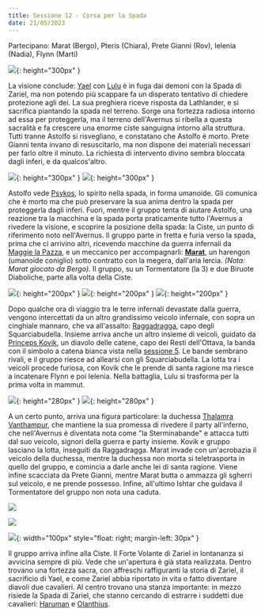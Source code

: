 ```yaml
---
title: Sessione 12 - Corsa per la Spada
date: 21/05/2023
---
```

Partecipano: Marat (Bergo), Pteris (Chiara), Prete Gianni (Rov), Ielenia (Nadia), Flynn (Marti)

![](https://5e.tools/img/adventure/BGDIA/091-ojqdd-04-01.png){: height="300px" }

La visione conclude: [Yael](/star/npc/avernus#yael) con [Lulu](/star/npc/avernus#lulu) è in fuga dai demoni con la Spada di Zariel, ma non potendo più scappare fa un disperato tentativo di chiedere protezione agli dei. La sua preghiera riceve risposta da Lathlander, e si sacrifica piantando la spada nel terreno. Sorge una fortezza radiosa intorno ad essa per proteggerla, ma il terreno dell'Avernus si ribella a questa sacralità e fa crescere una enorme ciste sanguigna intorno alla struttura. Tutti tranne Astolfo si risvegliano, e constatano che Astolfo è morto. Prete Gianni tenta invano di resuscitarlo, ma non dispone dei materiali necessari per farlo oltre il minuto. La richiesta di intervento divino sembra bloccata dagli inferi, e da qualcos'altro.

![](https://www.belloflostsouls.net/wp-content/uploads/2019/09/infernal_war_machines.jpg){: height="300px" } ![](https://i.imgur.com/y15BEaF.png){: height="300px" }

Astolfo vede [Psykos](/star/npc/pgrel#psykos), lo spirito nella spada, in forma umanoide. Gli comunica che è morto ma che può preservare la sua anima dentro la spada per proteggerla dagli inferi. Fuori, mentre il gruppo tenta di aiutare Astolfo, una reazione tra la macchina e la spada porta praticamente tutto l'Avernus a rivedere la visione, e scoprire la posizione della spada: la Ciste, un punto di riferimento noto nell'Avernus. Il gruppo parte in fretta e furia verso la spada, prima che ci arrivino altri, ricevendo macchine da guerra infernali da [Maggie la Pazza](/star/npc/avernus#maggie-la-pazza), e un meccanico per accompagnarli: [**Marat**](/star/pg#marat), un harengon (umanoide coniglio) sotto contratto con la megera, dall'aria lercia. *(Nota: Marat giocato da Bergo).* Il gruppo, su un Tormentatore (la 3) e due Biruote Diaboliche, parte alla volta della Ciste.

![](https://5e.tools/img/bestiary/BGDIA/055-1ivlr-03-07.png){: height="200px" } ![](https://5e.tools/img/bestiary/BGDIA/059-kyqim-03-11.png){: height="200px" } ![](https://5e.tools/img/adventure/BGDIA/022-637000757702239303.png){: height="200px" }

Dopo qualche ora di viaggio tra le terre infernali devastate dalla guerra, vengono intercettati da un altro grandissimo veicolo infernale, con sopra un cinghiale mannaro, che va all'assalto: [Raggadragga](/star/npc/avernus#raggadragga-e-gli-squarciabudella), capo degli Squarciabudella. Insieme arriva anche un altro insieme di veicoli, guidato da [Princeps Kovik](/star/npc/avernus#princeps-kovik-e-i-rimanenti-dellottava), un diavolo delle catene, capo dei Resti dell'Ottava, la banda con il simbolo a catena bianca vista nella [sessione 5](#sessione-5). Le bande sembrano rivali, e il gruppo riesce ad allearsi con gli Squarciabudella. La lotta tra i veicoli procede furiosa, con Kovik che le prende di santa ragione ma riesce a incatenare Flynn e poi Ielenia. Nella battaglia, Lulu si trasforma per la prima volta in mammut.

![](https://5e.tools/img/adventure/BGDIA/056-aw9op-03-08-full.jpg){: height="280px" } ![](https://i.imgur.com/zuKCVeH.png){: height="280px" }

A un certo punto, arriva una figura particolare: la duchessa [Thalamra Vanthampur](/star/npc/evil#thalamra-vanthampur), che mantiene la sua promessa di rivedere il party all'inferno, che nell'Avernus è diventata nota come "la Sterminabande" e attacca tutti dal suo veicolo, signori della guerra e party insieme. Kovik e gruppo lasciano la lotta, inseguiti da Raggadragga. Marat invade con un'acrobazia il veicolo della duchessa, mentre la duchessa non morta si teletrasporta in quello del gruppo, e comincia a darle anche lei di santa ragione. Viene infine scacciata da Prete Gianni, mentre Marat butta o ammazza gli sgherri sul veicolo, e ne prende possesso. Infine, all'ultimo Ishtar che guidava il Tormentatore del gruppo non nota una caduta.


![](https://vignette.wikia.nocookie.net/forgottenrealms/images/7/79/Zariel-panels.jpeg/revision/latest?cb=20191010234113)

![](https://5e.tools/img/adventure/BGDIA/095-zfnvo-04-02.png)

![](https://5e.tools/img/adventure/BGDIA/088-ok5br-03-19.png){: width="100px" style="float: right; margin-left: 30px" }

Il gruppo arriva infine alla Ciste. Il Forte Volante di Zariel in lontananza si avvicina sempre di più. Vede che un'apertura è già stata realizzata. Dentro trovano una fortezza sacra, con affreschi raffiguranti la storia di Zariel, il sacrificio di Yael, e come Zariel abbia riportato in vita o fatto diventare diavoli due cavalieri. Al centro trovano una stanza importante: in mezzo risiede la Spada di Zariel, che stanno cercando di estrarre i suddetti due cavalieri: [Haruman](/star/npc/avernus#haruman) e [Olanthius](/star/npc/avernus#olanthius).